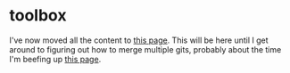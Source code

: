 # toolbox

I've now moved all the content to [this page](https://github.com/Phileosopher/toolbox). This will be here until I get around to figuring out how to merge multiple gits, probably about the time I'm beefing up [this page](https://trendless.tech/version-control/).
